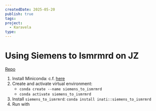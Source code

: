 ```yaml
---
createdDate: 2025-05-20
publish: true
tags: 
project:
  - Karavela
type:
---
```

# Using Siemens to Ismrmrd on JZ
[Repo](https://github.com/ismrmrd/siemens_to_ismrmrd)
1. Install Miniconda: c.f. [here](https://www.anaconda.com/docs/getting-started/miniconda/install#linux-terminal-installer)
2.  Create and activate virtual environment:
	- `conda create --name siemens_to_ismrmrd`
	- `conda activate siemens_to_ismrmrd`
3. Install `siemens_to_ismrmrd`: `conda install inati::siemens_to_ismrmrd`
4. Run with 